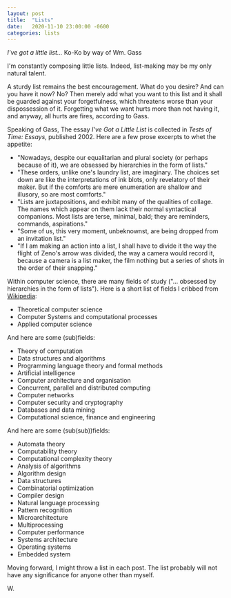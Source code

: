 ```yaml
---
layout: post
title:  "Lists"
date:   2020-11-10 23:00:00 -0600
categories: lists
---
```


_I've got a little list..._ Ko-Ko by way of Wm. Gass

I'm constantly composing little lists. Indeed, list-making may be my only natural talent.

A sturdy list remains the best encouragement. What do you desire? And can you have it now? No? Then merely add what you want to this list and it shall be guarded against your forgetfulness, which threatens worse than your dispossession of it. Forgetting what we want hurts more than not having it, and anyway, all hurts are fires, according to Gass. 

Speaking of Gass, The essay _I've Got a Little List_ is collected in _Tests of Time: Essays_, published 2002. Here are a few prose excerpts to whet the appetite:

* "Nowadays, despite our equalitarian and plural society (or perhaps because of it), we are obsessed by hierarchies in the form of lists."
* "These orders, unlike one's laundry list, are imaginary. The choices set down are like the interpretations of ink blots, only revelatory of their maker. But if the comforts are mere enumeration are shallow and illusory, so are most comforts."
* "Lists are juxtapositions, and exhibit many of the qualities of collage. The names which appear on them lack their normal syntactical companions. Most lists are terse, minimal, bald; they are reminders, commands, aspirations."
* "Some of us, this very moment, unbeknownst, are being dropped from an invitation list."
* "If I am making an action into a list, I shall have to divide it the way the flight of Zeno's arrow was divided, the way a camera would record it, because a camera is a list maker, the film nothing but a series of shots in the order of their snapping."

Within computer science, there are many fields of study ("... obsessed by hierarchies in the form of lists"). Here is a short list of fields I cribbed from [Wikipedia](https://en.wikipedia.org/wiki/Computer_science):

* Theoretical computer science
* Computer Systems and computational processes
* Applied computer science

And here are some (sub)fields:

* Theory of computation
* Data structures and algorithms
* Programming language theory and formal methods
* Artificial intelligence
* Computer architecture and organisation
* Concurrent, parallel and distributed computing
* Computer networks
* Computer security and cryptography
* Databases and data mining
* Computational science, finance and engineering

And here are some (sub(sub))fields:

* Automata theory
* Computability theory
* Computational complexity theory
* Analysis of algorithms
* Algorithm design
* Data structures
* Combinatorial optimization
* Compiler design
* Natural language processing
* Pattern recognition
* Microarchitecture
* Multiprocessing
* Computer performance
* Systems architecture
* Operating systems
* Embedded system

Moving forward, I might throw a list in each post. The list probably will not have any significance for anyone other than myself.

W.